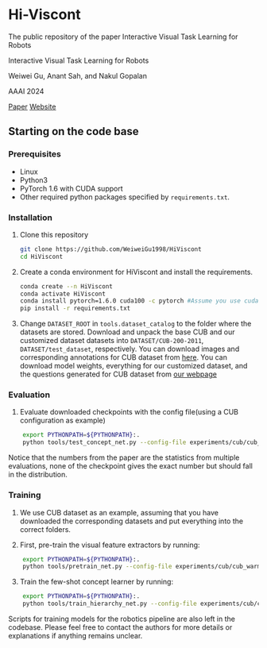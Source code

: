 # Hi-Viscont
The public repository of the paper Interactive Visual Task Learning for Robots

Interactive Visual Task Learning for Robots

Weiwei Gu, Anant Sah, and Nakul Gopalan

AAAI 2024

[Paper](https://arxiv.org/pdf/2312.13219.pdf) [Website](https://sites.google.com/view/ivtl) 

## Starting on the code base
### Prerequisites
+ Linux
+ Python3
+ PyTorch 1.6 with CUDA support
+ Other required python packages specified by `requirements.txt`.

### Installation
1. Clone this repository

    ```bash
    git clone https://github.com/WeiweiGu1998/HiViscont
    cd HiViscont
    ```
1. Create a conda environment for HiViscont and install the requirements. 
    
    ```bash
    conda create --n HiViscont
    conda activate HiViscont
    conda install pytorch=1.6.0 cuda100 -c pytorch #Assume you use cuda version 10.0
    pip install -r requirements.txt
    ```
1. Change `DATASET_ROOT` in `tools.dataset_catalog` to the folder where the datasets are stored. 
    Download and unpack the base CUB and our customized dataset datasets into 
    `DATASET/CUB-200-2011`,  `DATASET/test_dataset`,  respectively. 
    You can download images and corresponding annotations for CUB dataset from [here](https://www.vision.caltech.edu/datasets/cub_200_2011/).
    You can download model weights, everything for our customized dataset, and the questions generated for CUB dataset from [our webpage](https://sites.google.com/view/ivtl)
    
### Evaluation
1. Evaluate downloaded checkpoints with the config file(using a CUB configuration as example)
```bash
    export PYTHONPATH=${PYTHONPATH}:.
    python tools/test_concept_net.py --config-file experiments/cub/cub_fewshot_hierarchy_box_100.yaml
```

Notice that the numbers from the paper are the statistics from multiple evaluations, none of the checkpoint gives the exact number but should fall in the distribution.

### Training
1. We use CUB dataset as an example, assuming that you have downloaded the corresponding datasets and put everything into the correct folders.

2. First, pre-train the visual feature extractors by running:
```bash
    export PYTHONPATH=${PYTHONPATH}:.
    python tools/pretrain_net.py --config-file experiments/cub/cub_warmup_box_100.yaml
```
3. Train the few-shot concept learner by running:
```bash
    export PYTHONPATH=${PYTHONPATH}:.
    python tools/train_hierarchy_net.py --config-file experiments/cub/cub_fewshot_hierarchy_box_100.yaml
```

Scripts for training models for the robotics pipeline are also left in the codebase. 
Please feel free to contact the authors for more details or explanations if anything remains unclear.
